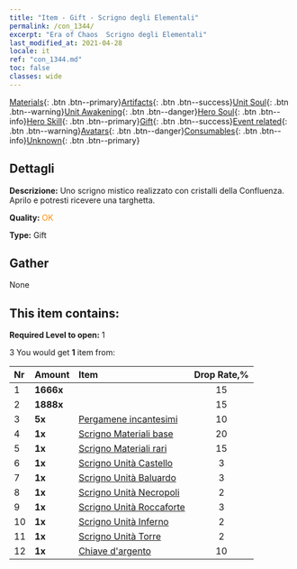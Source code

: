 ```yaml
---
title: "Item - Gift - Scrigno degli Elementali"
permalink: /con_1344/
excerpt: "Era of Chaos  Scrigno degli Elementali"
last_modified_at: 2021-04-28
locale: it
ref: "con_1344.md"
toc: false
classes: wide
---
```

 [Materials](/ItemsIT/){: .btn .btn--primary}[Artifacts](/ItemsIT/Artifacts/){: .btn .btn--success}[Unit Soul](/ItemsIT/UnitSoul/){: .btn .btn--warning}[Unit Awakening](/ItemsIT/UnitAwakening/){: .btn .btn--danger}[Hero Soul](/ItemsIT/HeroSoul/){: .btn .btn--info}[Hero Skill](/ItemsIT/HeroSkill/){: .btn .btn--primary}[Gift](/ItemsIT/Gift/){: .btn .btn--success}[Event related](/ItemsIT/Events/){: .btn .btn--warning}[Avatars](/ItemsIT/Avatars/){: .btn .btn--danger}[Consumables](/ItemsIT/Consumables/){: .btn .btn--info}[Unknown](/ItemsIT/Unknown/){: .btn .btn--primary}

## Dettagli
 **Descrizione:** Uno scrigno mistico realizzato con cristalli della Confluenza. Aprilo e potresti ricevere una targhetta.

 **Quality:** <span style="color: #FF8C00">OK</span>

 **Type:** Gift

## Gather

  None

## This item contains:

 **Required Level to open:** 1

 3 You would get **1** item  from:

  | Nr | Amount |     Item    | Drop Rate,% |
  |:---|:-------|:------------|:---------:|
  | 1 |  **1666x** | <i class="fas fa-coins"/> | 15 | 
  | 2 |  **1888x** | <i class="fas fa-coins"/> | 15 | 
  | 3 |  **5x** | [Pergamene incantesimi](/ItemsIT/con_694/) | 10 | 
  | 4 |  **1x** | [Scrigno Materiali base](/ItemsIT/con_756/) | 20 | 
  | 5 |  **1x** | [Scrigno Materiali rari](/ItemsIT/con_757/) | 15 | 
  | 6 |  **1x** | [Scrigno Unità Castello](/ItemsIT/con_1269/) | 3 | 
  | 7 |  **1x** | [Scrigno Unità Baluardo](/ItemsIT/con_1270/) | 3 | 
  | 8 |  **1x** | [Scrigno Unità Necropoli](/ItemsIT/con_1271/) | 2 | 
  | 9 |  **1x** | [Scrigno Unità Roccaforte](/ItemsIT/con_1272/) | 3 | 
  | 10 |  **1x** | [Scrigno Unità Inferno](/ItemsIT/con_1273/) | 2 | 
  | 11 |  **1x** | [Scrigno Unità Torre](/ItemsIT/con_1274/) | 2 | 
  | 12 |  **1x** | [Chiave d'argento](/ItemsIT/con_693/) | 10 | 
